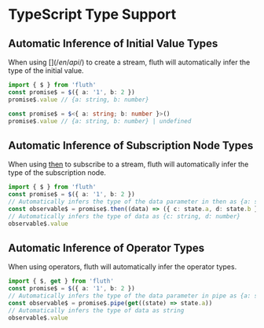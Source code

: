 # TypeScript Type Support

## Automatic Inference of Initial Value Types

When using [$](/en/api/$) to create a stream, fluth will automatically infer the type of the initial value.

```typescript
import { $ } from 'fluth'
const promise$ = $({ a: '1', b: 2 })
promise$.value // {a: string, b: number}

const promise$ = $<{ a: string; b: number }>()
promise$.value // {a: string, b: number} | undefined
```

## Automatic Inference of Subscription Node Types

When using [then](/en/api/observable#then) to subscribe to a stream, fluth will automatically infer the type of the subscription node.

```typescript
import { $ } from 'fluth'
const promise$ = $({ a: '1', b: 2 })
// Automatically infers the type of the data parameter in then as {a: string, b: number}
const observable$ = promise$.then((data) => ({ c: state.a, d: state.b }))
// Automatically infers the type of data as {c: string, d: number}
observable$.value
```

## Automatic Inference of Operator Types

When using operators, fluth will automatically infer the operator types.

```typescript
import { $, get } from 'fluth'
const promise$ = $({ a: '1', b: 2 })
// Automatically infers the type of the data parameter in pipe as {a: string, b: number}
const observable$ = promise$.pipe(get((state) => state.a))
// Automatically infers the type of data as string
observable$.value
```
